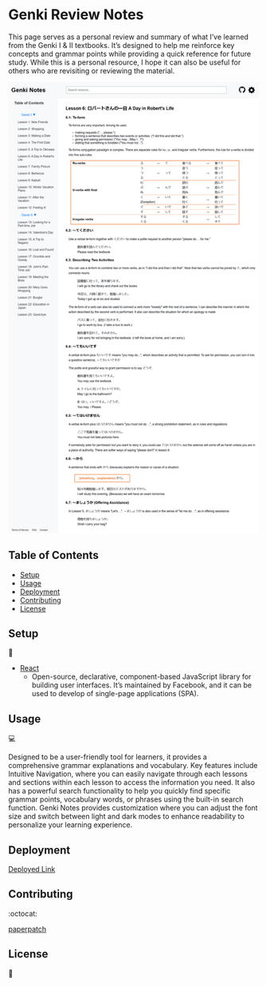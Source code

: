 # Genki Review Notes

This page serves as a personal review and summary of what I’ve learned from the Genki I & II textbooks. It’s designed to help me reinforce key concepts and grammar points while providing a quick reference for future study. While this is a personal resource, I hope it can also be useful for others who are revisiting or reviewing the material.

![Screenshot](./src/assets/images/screenshot/genki-notes-screenshot.png)

## Table of Contents

- [Setup](#setup)
- [Usage](#usage)
- [Deployment](#deployment)
- [Contributing](#contributing)
- [License](#license)

## Setup

:floppy_disk:

- [React](https://reactjs.org/)
  - Open-source, declarative, component-based JavaScript library for building user interfaces. It’s maintained by Facebook, and it can be used to develop of single-page applications (SPA).

## Usage

:computer:

Designed to be a user-friendly tool for learners, it provides a comprehensive grammar explanations and vocabulary. Key features include Intuitive Navigation, where you can easily navigate through each lessons and sections within each lesson to access the information you need. It also has a powerful search functionality to help you quickly find specific grammar points, vocabulary words, or phrases using the built-in search function. Genki Notes provides customization where you can adjust the font size and switch between light and dark modes to enhance readability to personalize your learning experience.

## Deployment

[Deployed Link](https://paperpatch.github.io/genki_notes/)

## Contributing

:octocat:

[paperpatch](https://github.com/paperpatch) </br>

## License

:receipt:
